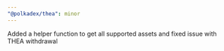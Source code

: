 ```yaml
---
"@polkadex/thea": minor
---
```


Added a helper function to get all supported assets and fixed issue with THEA withdrawal

